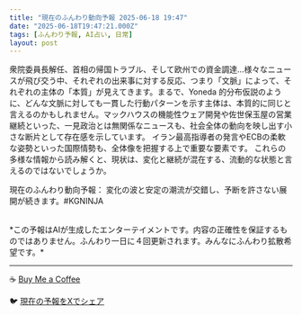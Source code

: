 ```yaml
---
title: "現在のふんわり動向予報 2025-06-18 19:47"
date: "2025-06-18T19:47:21.000Z"
tags: [ふんわり予報, AI占い, 日常]
layout: post
---
```


衆院委員長解任、首相の帰国トラブル、そして欧州での資金調達…様々なニュースが飛び交う中、それぞれの出来事に対する反応、つまり「文脈」によって、それぞれの主体の「本質」が見えてきます。まるで、Yoneda 的分布仮説のように、どんな文脈に対しても一貫した行動パターンを示す主体は、本質的に同じと言えるのかもしれません。マックハウスの機能性ウェア開発や佐世保玉屋の営業継続といった、一見政治とは無関係なニュースも、社会全体の動向を映し出す小さな断片として存在感を示しています。 イラン最高指導者の発言やECBの柔軟な姿勢といった国際情勢も、全体像を把握する上で重要な要素です。  これらの多様な情報から読み解くと、現状は、変化と継続が混在する、流動的な状態と言えるのではないでしょうか。


現在のふんわり動向予報：
変化の波と安定の潮流が交錯し、予断を許さない展開が続きます。#KGNINJA

<br>
*この予報はAIが生成したエンターテイメントです。内容の正確性を保証するものではありません。ふんわり一日に４回更新されます。みんなにふんわり拡散希望です。*

---
☕️ [Buy Me a Coffee](https://www.buymeacoffee.com/kgninja)

🐦 [現在の予報をXでシェア](https://twitter.com/intent/tweet?text=%E7%8F%BE%E5%9C%A8%E3%81%AE%E3%81%B5%E3%82%93%E3%82%8F%E3%82%8A%E4%BA%88%E5%A0%B1%3A%20%E3%80%8C%E8%A1%86%E9%99%A2%E5%A7%94%E5%93%A1%E9%95%B7%E8%A7%A3%E4%BB%BB%E3%80%81%E9%A6%96%E7%9B%B8%E3%81%AE%E5%B8%B0%E5%9B%BD%E3%83%88%E3%83%A9%E3%83%96%E3%83%AB%E3%80%81%E3%81%9D%E3%81%97%E3%81%A6%E6%AC%A7%E5%B7%9E%E3%81%A7%E3%81%AE%E8%B3%87%E9%87%91%E8%AA%BF%E9%81%94%E2%80%A6%E6%A7%98%E3%80%85%E3%81%AA%E3%83%8B%E3%83%A5%E3%83%BC%E3%82%B9%E3%81%8C%E9%A3%9B%E3%81%B3%E4%BA%A4%E3%81%86%E4%B8%AD%E3%80%81%E3%81%9D%E3%82%8C%E3%81%9E%E3%82%8C%E3%81%AE%E5%87%BA%E6%9D%A5%E4%BA%8B%E3%81%AB%E5%AF%BE%E3%81%99%E3%82%8B%E5%8F%8D%E5%BF%9C%E3%80%81%E3%81%A4%E3%81%BE%E3%82%8A%E3%80%8C%E6%96%87%E8%84%88%E3%80%8D%E3%81%AB%E3%82%88%E3%81%A3%E3%81%A6%E3%80%81%E3%81%9D%E3%82%8C%E3%81%9E%E3%82%8C%E3%81%AE%E4%B8%BB%E4%BD%93%E3%81%AE%E3%80%8C%E6%9C%AC%E8%B3%AA%E3%80%8D%E3%81%8C%E8%A6%8B%E3%81%88%E3%81%A6%E3%81%8D%E3%81%BE%E3%81%99%E3%80%82%E3%80%8D%23KGNINJA%20%E7%B6%9A%E3%81%8D%E3%81%AF%E3%83%96%E3%83%AD%E3%82%B0%E3%81%A7%EF%BC%81%F0%9F%91%87&url=https%3A%2F%2Fkg-ninja.github.io%2FFunwariyoso%2F)
